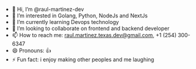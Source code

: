 - 👋 Hi, I’m @raul-martinez-dev
- 👀 I’m interested in Golang, Python, NodeJs and NextJs
- 🌱 I’m currently learning Devops technology
- 💞️ I’m looking to collaborate on frontend and backend developer
- 📫 How to reach me: raul.martinez.texas.dev@gmail.com, +1 ‪(254) 300-6347
- 😄 Pronouns: 👍
- ⚡ Fun fact: i enjoy making other peoples and me laughing
